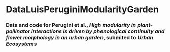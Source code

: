# DataLuisPeruginiModularityGarden
### Data and code for Perugini et al., *High modularity in plant-pollinator interactions is driven by phenological continuity and flower morphology in an urban garden*, submited to *Urban Ecosystems*
